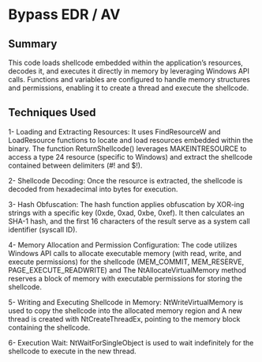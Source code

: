 # Bypass EDR / AV 

## Summary
This code loads shellcode embedded within the application’s resources, decodes it, and executes it directly in memory by leveraging Windows API calls. Functions and variables are configured to handle memory structures and permissions, enabling it to create a thread and execute the shellcode.

## Techniques Used

1- Loading and Extracting Resources: It uses FindResourceW and LoadResource functions to locate and load resources embedded within the binary. The function ReturnShellcode() leverages MAKEINTRESOURCE to access a type 24 resource (specific to Windows) and extract the shellcode contained between delimiters (#! and $!).

2- Shellcode Decoding: Once the resource is extracted, the shellcode is decoded from hexadecimal into bytes for execution.

3- Hash Obfuscation: The hash function applies obfuscation by XOR-ing strings with a specific key (0xde, 0xad, 0xbe, 0xef). It then calculates an SHA-1 hash, and the first 16 characters of the result serve as a system call identifier (syscall ID).

4- Memory Allocation and Permission Configuration: The code utilizes Windows API calls to allocate executable memory (with read, write, and execute permissions) for the shellcode (MEM_COMMIT, MEM_RESERVE, PAGE_EXECUTE_READWRITE) and The NtAllocateVirtualMemory method reserves a block of memory with executable permissions for storing the shellcode.

5- Writing and Executing Shellcode in Memory: NtWriteVirtualMemory is used to copy the shellcode into the allocated memory region and A new thread is created with NtCreateThreadEx, pointing to the memory block containing the shellcode.

6- Execution Wait: NtWaitForSingleObject is used to wait indefinitely for the shellcode to execute in the new thread.
